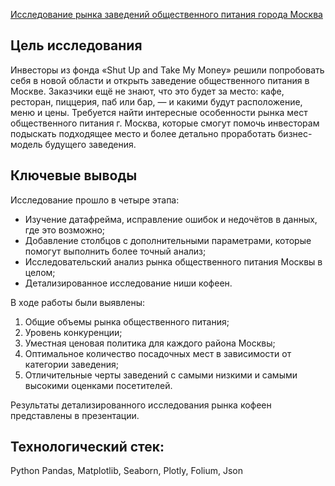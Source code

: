 [Исследование рынка заведений общественного питания города Москва](https://nbviewer.org/github/trinetey/practicum-cases/blob/main/case-moscow-catering-coffee/Исследование%20рынка%20заведений%20общественного%20питания%20города%20Москва.ipynb)

## Цель исследования

Инвесторы из фонда «Shut Up and Take My Money» решили попробовать себя в новой области и открыть заведение общественного питания в Москве. Заказчики ещё не знают, что это будет за место: кафе, ресторан, пиццерия, паб или бар, — и какими будут расположение, меню и цены. Требуется найти интересные особенности рынка мест общественного питания г. Москва, которые смогут помочь инвесторам подыскать подходящее место и более детально проработать бизнес-модель будущего заведения.

## Ключевые выводы

Исследование прошло в четыре этапа:
- Изучение датафрейма, исправление ошибок и недочётов в данных, где это возможно;
- Добавление столбцов с дополнительными параметрами, которые помогут выполнить более точный анализ;
- Исследовательский анализ рынка общественного питания Москвы в целом;
- Детализированное исследование ниши кофеен.

В ходе работы были выявлены:
1. Общие объемы рынка общественного питания;
2. Уровень конкуренции;
3. Уместная ценовая политика для каждого района Москвы;
4. Оптимальное количество посадочных мест в зависимости от категории заведения;
5. Отличительные черты заведений с самыми низкими и самыми высокими оценками посетителей.

Результаты детализированного исследования рынка кофеен представлены в презентации.

## Технологический стек:
Python Pandas, Matplotlib, Seaborn, Plotly, Folium, Json